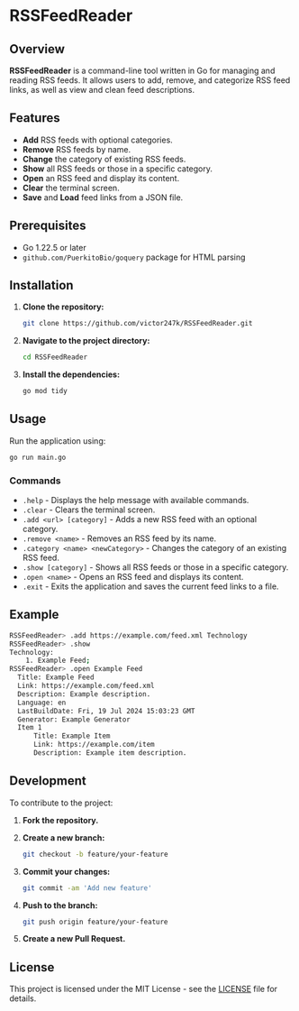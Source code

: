 # RSSFeedReader

## Overview

**RSSFeedReader** is a command-line tool written in Go for managing and reading RSS feeds. It allows users to add, remove, and categorize RSS feed links, as well as view and clean feed descriptions.

## Features

- **Add** RSS feeds with optional categories.
- **Remove** RSS feeds by name.
- **Change** the category of existing RSS feeds.
- **Show** all RSS feeds or those in a specific category.
- **Open** an RSS feed and display its content.
- **Clear** the terminal screen.
- **Save** and **Load** feed links from a JSON file.

## Prerequisites

- Go 1.22.5 or later
- `github.com/PuerkitoBio/goquery` package for HTML parsing

## Installation

1. **Clone the repository:**

   ```sh
   git clone https://github.com/victor247k/RSSFeedReader.git
   ```

2. **Navigate to the project directory:**

   ```sh
   cd RSSFeedReader
   ```

3. **Install the dependencies:**

   ```sh
   go mod tidy
   ```

## Usage

Run the application using:

```sh
go run main.go
```

### Commands

- `.help` - Displays the help message with available commands.
- `.clear` - Clears the terminal screen.
- `.add <url> [category]` - Adds a new RSS feed with an optional category.
- `.remove <name>` - Removes an RSS feed by its name.
- `.category <name> <newCategory>` - Changes the category of an existing RSS feed.
- `.show [category]` - Shows all RSS feeds or those in a specific category.
- `.open <name>` - Opens an RSS feed and displays its content.
- `.exit` - Exits the application and saves the current feed links to a file.

## Example

```sh
RSSFeedReader> .add https://example.com/feed.xml Technology
RSSFeedReader> .show
Technology:
    1. Example Feed;
RSSFeedReader> .open Example Feed
  Title: Example Feed
  Link: https://example.com/feed.xml
  Description: Example description.
  Language: en
  LastBuildDate: Fri, 19 Jul 2024 15:03:23 GMT
  Generator: Example Generator
  Item 1
      Title: Example Item
      Link: https://example.com/item
      Description: Example item description.
```

## Development

To contribute to the project:

1. **Fork the repository.**
2. **Create a new branch:**

   ```sh
   git checkout -b feature/your-feature
   ```

3. **Commit your changes:**

   ```sh
   git commit -am 'Add new feature'
   ```

4. **Push to the branch:**

   ```sh
   git push origin feature/your-feature
   ```

5. **Create a new Pull Request.**

## License

This project is licensed under the MIT License - see the [LICENSE](LICENSE) file for details.

